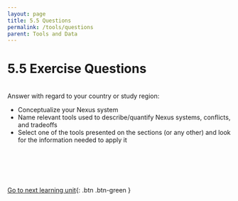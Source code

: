 ```yaml
---
layout: page
title: 5.5 Questions
permalink: /tools/questions
parent: Tools and Data
---
```

# 5.5 Exercise Questions
<br>
Answer with regard to your country or study region:<br>

- Conceptualize your Nexus system <br>
- Name relevant tools used to describe/quantify Nexus systems, conflicts, and tradeoffs <br>
- Select one of the tools presented on the sections (or any other) and look for the information needed to apply it

<br/> <br/>
<br/> <br/>

[Go to next learning unit](https://waterbender231.github.io/wef-nexus-online-course/governance/){: .btn .btn-green }